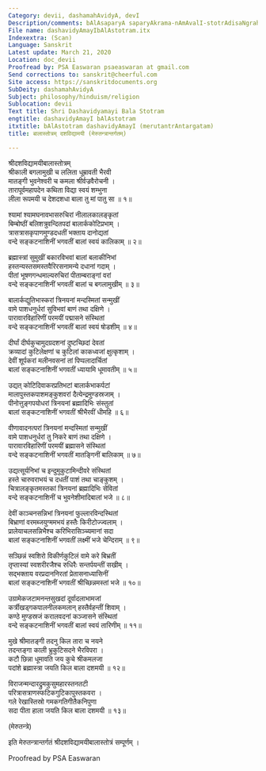 ```yaml
---
Category: devii, dashamahAvidyA, devI
Description/comments: bAlAsaparyA saparyAkrama-nAmAvalI-stotrAdisaNgrahaH, Merutantra
File name: dashavidyAmayIbAlAstotram.itx
Indexextra: (Scan)
Language: Sanskrit
Latest update: March 21, 2020
Location: doc_devii
Proofread by: PSA Easwaran psaeaswaran at gmail.com
Send corrections to: sanskrit@cheerful.com
Site access: https://sanskritdocuments.org
SubDeity: dashamahAvidyA
Subject: philosophy/hinduism/religion
Sublocation: devii
Text title: Shri Dashavidyamayi Bala Stotram
engtitle: dashavidyAmayI bAlAstotram
itxtitle: bAlAstotram dashavidyAmayI (merutantrAntargatam)
title: बालास्तोत्रम् दशविद्यामयी (मेरुतन्त्रान्तर्गतम्)

---
```

  
 श्रीदशविद्यामयीबालास्तोत्रम्   
श्रीकाली बगलामुखी च ललिता धूम्रावती भैरवी  
     मातङ्गी भुवनेश्वरी च कमला श्रीर्वज्रवैरोचनी ।  
तारापूर्वमहापदेन कथिता विद्या स्वयं शम्भुना  
     लीला रूपमयी च देशदशधा बाला तु मां पातु सा ॥ १॥  
  
श्यामां श्यामघनावभासरुचिरां नीलालकालङ्कृतां  
     बिम्बोष्ठीं बलिशत्रुवन्दितपदां बालार्ककोटिप्रभाम् ।  
त्रासत्रासकृपाणमुण्डदधतीं भक्ताय दानोद्यतां  
     वन्दे सङ्कटनाशिनीं भगवतीं बालां स्वयं कालिकाम् ॥ २॥  
  
ब्रह्मास्त्रां सुमुखीं बकारविभवां बालां बलाकीनिभां  
     हस्तन्यस्तसमस्तवैरिरसनामन्ये दधानां गदाम् ।  
पीतां भूषणगन्धमाल्यरुचिरां पीताम्बराङ्गां वरां  
     वन्दे सङ्कटनाशिनीं भगवतीं बालां च बगलामुखीम् ॥ ३॥  
  
बालार्कद्युतिभास्करां त्रिनयनां मन्दस्मितां सन्मुखीं  
     वामे पाशधनुर्धरां सुविभवां बाणं तथा दक्षिणे ।  
पारावारविहारिणीं परमयीं पद्मासने संस्थितां  
     वन्दे सङ्कटनाशिनीं भगवतीं बालां स्वयं षोडशीम् ॥ ४॥  
  
दीर्घां दीर्घकुचामुदग्रदशनां दुष्टच्छिदां देवतां  
     क्रव्यादां कुटिलेक्षणां च कुटिलां काकध्वजां क्षुत्कृशाम् ।  
देवीं शूर्पकरां मलीनवसनां तां पिप्पलादार्चितां  
     बालां सङ्कटनाशिनीं भगवतीं ध्यायामि धूमावतीम् ॥ ५॥  
  
उद्यत् कोटिदिवाकरप्रतिभटां बालार्कभाकर्पटां  
     मालापुस्तकपाशमङ्कुशवरां दैत्येन्द्रमुण्डस्रजाम् ।  
पीनोत्तुङ्गपयोधरां त्रिनयनां ब्रह्मादिभिः संस्तुतां  
     बालां सङ्कटनाशिनीं भगवतीं श्रीभैरवीं धीमहि ॥ ६॥  
  
वीणावादनत्परां त्रिनयनां मन्दस्मितां सन्मुखीं  
     वामे पाशधनुर्धरां तु निकरे बाणं तथा दक्षिणे ।  
पारावारविहारिणीं परमयीं ब्रह्मासने संस्थितां  
     वन्दे सङ्कटनाशिनीं भगवतीं मातङ्गिनीं बालिकाम् ॥ ७॥  
  
उद्यत्सूर्यनिभां च इन्दुमुकुटामिन्दीवरे संस्थितां  
     हस्ते चारुवराभयं च दधतीं पाशं तथा चाङ्कुशम् ।  
चित्रालङ्कृतमस्तकां त्रिनयनां ब्रह्मादिभिः सेवितां  
     वन्दे सङ्कटनाशिनीं च भुवनेशीमादिबालां भजे ॥ ८॥  
  
देवीं काञ्चनसन्निभां त्रिनयनां फुल्लारविन्दस्थितां  
     बिभ्राणां वरमब्जयुग्ममभयं हस्तैः किरीटोज्ज्वलाम् ।  
प्रालेयाचलसन्निभैश्च करिभिरासिञ्च्यमानां सदा  
     बालां सङ्कटनाशिनीं भगवतीं लक्ष्मीं भजे चेन्दिराम् ॥ ९॥  
  
सञ्छिन्नं स्वशिरो विकीर्णकुटिलं वामे करे बिभ्रतीं  
     तृप्तास्यां स्वशरीरजैश्च रुधिरैः सन्तर्पयन्तीं सखीम् ।  
सद्भक्ताय वरप्रदाननिरतां प्रेतासनाध्यासिनीं  
     बालां सङ्कटनाशिनीं भगवतीं श्रीच्छिन्नमस्तां भजे ॥ १०॥  
  
उग्रामेकजटामनन्तसुखदां दूर्वादलाभामजां  
     कर्त्रीखड्गकपालनीलकमलान् हस्तैर्वहन्तीं शिवाम् ।  
कण्ठे मुण्डस्रजं करालवदनां कञ्जासने संस्थितां  
     वन्दे सङ्कटनाशिनीं भगवतीं बालां स्वयं तारिणीम् ॥ ११॥  
  
मुखे श्रीमातङ्गी तदनु किल तारा च नयने  
     तदन्तङ्गा काली भ्रुकुटिसदने भैरविपरा ।  
कटौ छिन्ना धूमावति जय कुचे श्रीकमलजा  
     पदांशे ब्रह्मास्त्रा जयति किल बाला दशमयी ॥ १२॥  
  
विराजन्मन्दारद्रुमकुसुमहारस्तनतटी  
     परित्रासत्राणस्फटिकगुटिकापुस्तकवरा ।  
गले रेखास्तिस्रो गमकगतिगीतैकनिपुणा  
     सदा पीता हाला जयति किल बाला दशमयी ॥ १३॥  
  
(मेरुतन्त्रे)  
  
इति मेरुतन्त्रान्तर्गतं श्रीदशविद्यामयीबालास्तोत्रं सम्पूर्णम् ।  
  
  
Proofread by PSA Easwaran   
  

